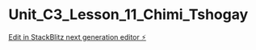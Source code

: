 # Unit_C3_Lesson_11_Chimi_Tshogay

[Edit in StackBlitz next generation editor ⚡️](https://stackblitz.com/~/github.com/chiMIT1/Unit_C3_Lesson_11_Chimi_Tshogay)